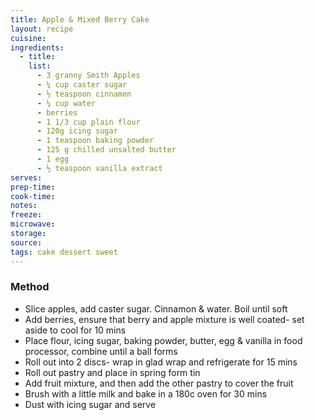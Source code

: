 ```yaml
---
title: Apple & Mixed Berry Cake
layout: recipe
cuisine: 
ingredients:
  - title:
    list:
      - 3 granny Smith Apples
      - ¼ cup caster sugar
      - ½ teaspoon cinnamon
      - ¼ cup water
      - berries
      - 1 1/3 cup plain flour
      - 120g icing sugar
      - 1 teaspoon baking powder
      - 125 g chilled unsalted butter
      - 1 egg
      - ½ teaspoon vanilla extract
serves: 
prep-time: 
cook-time: 
notes: 
freeze: 
microwave: 
storage: 
source: 
tags: cake dessert sweet
---
```


### Method
- Slice apples, add caster sugar. Cinnamon & water. Boil until soft
- Add berries, ensure that berry and apple mixture is well coated- set aside to cool for 10 mins
- Place flour, icing sugar, baking powder, butter, egg & vanilla in food processor, combine until a ball forms
- Roll out into 2 discs- wrap in glad wrap and refrigerate for 15 mins
- Roll out pastry and place in spring form tin
- Add fruit mixture, and then add the other pastry to cover the fruit
- Brush with a little milk and bake in a 180c oven for 30 mins
- Dust with icing sugar and serve